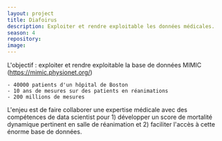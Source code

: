 ```yaml
---
layout: project
title: Diafoirus
description: Exploiter et rendre exploitable les données médicales.
season: 4
repository:
image:
---
```


L'objectif : exploiter et rendre exploitable la base de données MIMIC (https://mimic.physionet.org/)

	- 40000 patients d'un hôpital de Boston
	- 10 ans de mesures sur des patients en réanimations
	- 200 millions de mesures

L'enjeu est de faire collaborer une expertise médicale avec des compétences de data scientist pour 1) développer un score de mortalité dynamique pertinent en salle de réanimation et 2) faciliter l'accès à cette énorme base de données.
